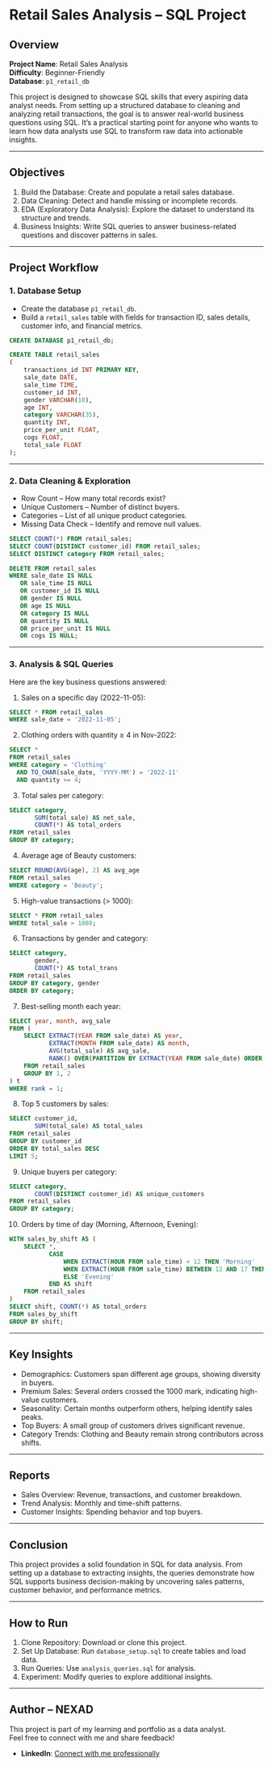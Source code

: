# Retail Sales Analysis – SQL Project

## Overview  

**Project Name**: Retail Sales Analysis  
**Difficulty**: Beginner-Friendly  
**Database**: `p1_retail_db`  

This project is designed to showcase SQL skills that every aspiring data analyst needs. From setting up a structured database to cleaning and analyzing retail transactions, the goal is to answer real-world business questions using SQL. It’s a practical starting point for anyone who wants to learn how data analysts use SQL to transform raw data into actionable insights.  

---

## Objectives  

1. Build the Database: Create and populate a retail sales database.  
2. Data Cleaning: Detect and handle missing or incomplete records.  
3. EDA (Exploratory Data Analysis): Explore the dataset to understand its structure and trends.  
4. Business Insights: Write SQL queries to answer business-related questions and discover patterns in sales.  

---

## Project Workflow  

### 1. Database Setup  

- Create the database `p1_retail_db`.  
- Build a `retail_sales` table with fields for transaction ID, sales details, customer info, and financial metrics.  

```sql
CREATE DATABASE p1_retail_db;

CREATE TABLE retail_sales
(
    transactions_id INT PRIMARY KEY,
    sale_date DATE,
    sale_time TIME,
    customer_id INT,
    gender VARCHAR(10),
    age INT,
    category VARCHAR(35),
    quantity INT,
    price_per_unit FLOAT,
    cogs FLOAT,
    total_sale FLOAT
);
```

---

### 2. Data Cleaning & Exploration  

- Row Count – How many total records exist?  
- Unique Customers – Number of distinct buyers.  
- Categories – List of all unique product categories.  
- Missing Data Check – Identify and remove null values.  

```sql
SELECT COUNT(*) FROM retail_sales;
SELECT COUNT(DISTINCT customer_id) FROM retail_sales;
SELECT DISTINCT category FROM retail_sales;

DELETE FROM retail_sales
WHERE sale_date IS NULL 
   OR sale_time IS NULL 
   OR customer_id IS NULL 
   OR gender IS NULL 
   OR age IS NULL 
   OR category IS NULL 
   OR quantity IS NULL 
   OR price_per_unit IS NULL 
   OR cogs IS NULL;
```

---

### 3. Analysis & SQL Queries  

Here are the key business questions answered:  

1. Sales on a specific day (2022-11-05):  
```sql
SELECT * FROM retail_sales
WHERE sale_date = '2022-11-05';
```

2. Clothing orders with quantity ≥ 4 in Nov-2022:  
```sql
SELECT *
FROM retail_sales
WHERE category = 'Clothing'
  AND TO_CHAR(sale_date, 'YYYY-MM') = '2022-11'
  AND quantity >= 4;
```

3. Total sales per category:  
```sql
SELECT category,
       SUM(total_sale) AS net_sale,
       COUNT(*) AS total_orders
FROM retail_sales
GROUP BY category;
```

4. Average age of Beauty customers:  
```sql
SELECT ROUND(AVG(age), 2) AS avg_age
FROM retail_sales
WHERE category = 'Beauty';
```

5. High-value transactions (> 1000):  
```sql
SELECT * FROM retail_sales
WHERE total_sale > 1000;
```

6. Transactions by gender and category:  
```sql
SELECT category,
       gender,
       COUNT(*) AS total_trans
FROM retail_sales
GROUP BY category, gender
ORDER BY category;
```

7. Best-selling month each year:  
```sql
SELECT year, month, avg_sale
FROM (
    SELECT EXTRACT(YEAR FROM sale_date) AS year,
           EXTRACT(MONTH FROM sale_date) AS month,
           AVG(total_sale) AS avg_sale,
           RANK() OVER(PARTITION BY EXTRACT(YEAR FROM sale_date) ORDER BY AVG(total_sale) DESC) AS rank
    FROM retail_sales
    GROUP BY 1, 2
) t
WHERE rank = 1;
```

8. Top 5 customers by sales:  
```sql
SELECT customer_id,
       SUM(total_sale) AS total_sales
FROM retail_sales
GROUP BY customer_id
ORDER BY total_sales DESC
LIMIT 5;
```

9. Unique buyers per category:  
```sql
SELECT category,
       COUNT(DISTINCT customer_id) AS unique_customers
FROM retail_sales
GROUP BY category;
```

10. Orders by time of day (Morning, Afternoon, Evening):  
```sql
WITH sales_by_shift AS (
    SELECT *,
           CASE
               WHEN EXTRACT(HOUR FROM sale_time) < 12 THEN 'Morning'
               WHEN EXTRACT(HOUR FROM sale_time) BETWEEN 12 AND 17 THEN 'Afternoon'
               ELSE 'Evening'
           END AS shift
    FROM retail_sales
)
SELECT shift, COUNT(*) AS total_orders
FROM sales_by_shift
GROUP BY shift;
```

---

## Key Insights  

- Demographics: Customers span different age groups, showing diversity in buyers.  
- Premium Sales: Several orders crossed the 1000 mark, indicating high-value customers.  
- Seasonality: Certain months outperform others, helping identify sales peaks.  
- Top Buyers: A small group of customers drives significant revenue.  
- Category Trends: Clothing and Beauty remain strong contributors across shifts.  

---

## Reports  

- Sales Overview: Revenue, transactions, and customer breakdown.  
- Trend Analysis: Monthly and time-shift patterns.  
- Customer Insights: Spending behavior and top buyers.  

---

## Conclusion  

This project provides a solid foundation in SQL for data analysis. From setting up a database to extracting insights, the queries demonstrate how SQL supports business decision-making by uncovering sales patterns, customer behavior, and performance metrics.  

---

## How to Run  

1. Clone Repository: Download or clone this project.  
2. Set Up Database: Run `database_setup.sql` to create tables and load data.  
3. Run Queries: Use `analysis_queries.sql` for analysis.  
4. Experiment: Modify queries to explore additional insights.  

---

## Author – NEXAD  

This project is part of my learning and portfolio as a data analyst.  
Feel free to connect with me and share feedback!  



- **LinkedIn**: [Connect with me professionally](https://www.linkedin.com/in/majid-soltani-nezhad-1529ab247/)

